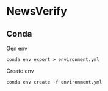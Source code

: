 # NewsVerify

## Conda 
Gen env 
```shell
conda env export > environment.yml
```

Create env 
```shell
conda env create -f environment.yml
```